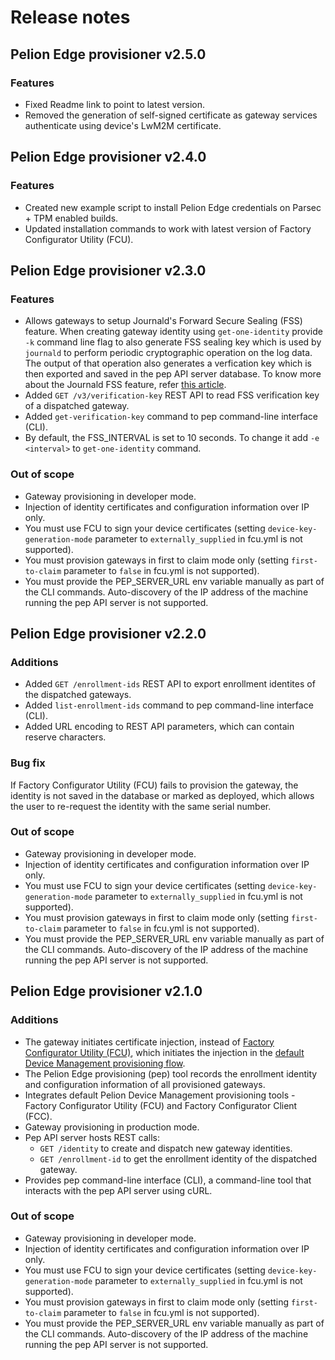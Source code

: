# Release notes

## Pelion Edge provisioner v2.5.0

### Features
- Fixed Readme link to point to latest version.
- Removed the generation of self-signed certificate as gateway services authenticate using device's LwM2M certificate.

## Pelion Edge provisioner v2.4.0

### Features
- Created new example script to install Pelion Edge credentials on Parsec + TPM enabled builds.
- Updated installation commands to work with latest version of Factory Configurator Utility (FCU).

## Pelion Edge provisioner v2.3.0

### Features
- Allows gateways to setup Journald's Forward Secure Sealing (FSS) feature. When creating gateway identity using `get-one-identity` provide `-k` command line flag to also generate FSS sealing key which is used by `journald` to perform periodic cryptographic operation on the log data. The output of that operation also generates a verfication key which is then exported and saved in the pep API server database. To know more about the Journald FSS feature, refer [this article](https://lwn.net/Articles/512895/).
- Added `GET /v3/verification-key` REST API to read FSS verification key of a dispatched gateway.
- Added `get-verification-key` command to pep command-line interface (CLI).
- By default, the FSS_INTERVAL is set to 10 seconds. To change it add `-e <interval>` to `get-one-identity` command.

### Out of scope
- Gateway provisioning in developer mode.
- Injection of identity certificates and configuration information over IP only.
- You must use FCU to sign your device certificates (setting `device-key-generation-mode` parameter to `externally_supplied` in fcu.yml is not supported).
- You must provision gateways in first to claim mode only (setting `first-to-claim` parameter to `false` in fcu.yml is not supported).
- You must provide the PEP_SERVER_URL env variable manually as part of the CLI commands. Auto-discovery of the IP address of the machine running the pep API server is not supported.

## Pelion Edge provisioner v2.2.0

### Additions
- Added `GET /enrollment-ids` REST API to export enrollment identites of the dispatched gateways.
- Added `list-enrollment-ids` command to pep command-line interface (CLI).
- Added URL encoding to REST API parameters, which can contain reserve characters.

### Bug fix
If Factory Configurator Utility (FCU) fails to provision the gateway, the identity is not saved in the database or marked as deployed, which allows the user to re-request the identity with the same serial number.

### Out of scope
- Gateway provisioning in developer mode.
- Injection of identity certificates and configuration information over IP only.
- You must use FCU to sign your device certificates (setting `device-key-generation-mode` parameter to `externally_supplied` in fcu.yml is not supported).
- You must provision gateways in first to claim mode only (setting `first-to-claim` parameter to `false` in fcu.yml is not supported).
- You must provide the PEP_SERVER_URL env variable manually as part of the CLI commands. Auto-discovery of the IP address of the machine running the pep API server is not supported.

## Pelion Edge provisioner v2.1.0

### Additions
- The gateway initiates certificate injection, instead of [Factory Configurator Utility (FCU)](https://www.pelion.com/docs/device-management/current/provisioning-process/index.html), which initiates the injection in the [default Device Management provisioning flow](https://www.pelion.com/docs/device-management/current/provisioning-process/index.html).
- The Pelion Edge provisioning (pep) tool records the enrollment identity and configuration information of all provisioned gateways.
- Integrates default Pelion Device Management provisioning tools - Factory Configurator Utility (FCU) and Factory Configurator Client (FCC).
- Gateway provisioning in production mode.
- Pep API server hosts REST calls:
	- `GET /identity` to create and dispatch new gateway identities.
	- `GET /enrollment-id` to get the enrollment identity of the dispatched gateway.
- Provides pep command-line interface (CLI), a command-line tool that interacts with the pep API server using cURL.

### Out of scope
- Gateway provisioning in developer mode.
- Injection of identity certificates and configuration information over IP only.
- You must use FCU to sign your device certificates (setting `device-key-generation-mode` parameter to `externally_supplied` in fcu.yml is not supported).
- You must provision gateways in first to claim mode only (setting `first-to-claim` parameter to `false` in fcu.yml is not supported).
- You must provide the PEP_SERVER_URL env variable manually as part of the CLI commands. Auto-discovery of the IP address of the machine running the pep API server is not supported.
